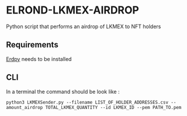 # ELROND-LKMEX-AIRDROP
Python script that performs an airdrop of LKMEX to NFT holders


## Requirements

[Erdpy](https://docs.elrond.com/sdk-and-tools/erdpy/installing-erdpy/) needs to be installed

## CLI

In a terminal the command should be look like :

```python3 LKMEXSender.py --filename LIST_OF_HOLDER_ADDRESSES.csv --amount_airdrop TOTAL_LKMEX_QUANTITY --id LKMEX_ID --pem PATH_TO.pem```
